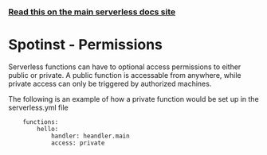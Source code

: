 <!--
title: Serverless Framework - Spotinst Functions Guide - Introduction
menuText: Intro
menuOrder: 1
description: An introduction to using Spotinst Functions with the Serverless Framework.
layout: Doc
-->

<!-- DOCS-SITE-LINK:START automatically generated  -->
### [Read this on the main serverless docs site](https://www.serverless.com/framework/docs/providers/spotinst/guide/intro)
<!-- DOCS-SITE-LINK:END -->

# Spotinst - Permissions

Serverless functions can have to optional access permissions to either public or private. A public function is accessable from anywhere, while private access can only be triggered by authorized machines. 

The following is an example of how a private function would be set up in the serverless.yml file

```
	functions:
		hello:
			handler: heandler.main
			access: private
```
